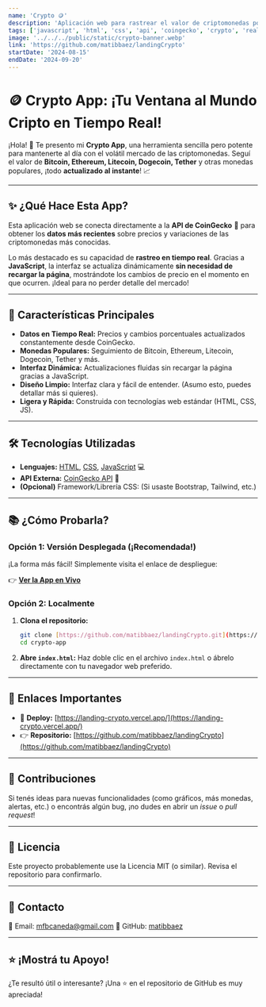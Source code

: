 ```yaml
---
name: 'Crypto 🪙'
description: 'Aplicación web para rastrear el valor de criptomonedas populares (Bitcoin, Ethereum, etc.) en tiempo real usando la API de CoinGecko.'
tags: ['javascript', 'html', 'css', 'api', 'coingecko', 'crypto', 'real-time']
image: '../../../public/static/crypto-banner.webp' 
link: 'https://github.com/matibbaez/landingCrypto' 
startDate: '2024-08-15' 
endDate: '2024-09-20' 
---
```


# 🪙 Crypto App: ¡Tu Ventana al Mundo Cripto en Tiempo Real! 

¡Hola! 👋 Te presento mi **Crypto App**, una herramienta sencilla pero potente para mantenerte al día con el volátil mercado de las criptomonedas. Seguí el valor de **Bitcoin, Ethereum, Litecoin, Dogecoin, Tether** y otras monedas populares, ¡todo **actualizado al instante**! 📈

---

## ✨ ¿Qué Hace Esta App?

Esta aplicación web se conecta directamente a la **API de CoinGecko** 🦎 para obtener los **datos más recientes** sobre precios y variaciones de las criptomonedas más conocidas.

Lo más destacado es su capacidad de **rastreo en tiempo real**. Gracias a **JavaScript**, la interfaz se actualiza dinámicamente **sin necesidad de recargar la página**, mostrándote los cambios de precio en el momento en que ocurren. ¡Ideal para no perder detalle del mercado!

---

## 🚀 Características Principales

* **Datos en Tiempo Real:** Precios y cambios porcentuales actualizados constantemente desde CoinGecko.
* **Monedas Populares:** Seguimiento de Bitcoin, Ethereum, Litecoin, Dogecoin, Tether y más.
* **Interfaz Dinámica:** Actualizaciones fluidas sin recargar la página gracias a JavaScript.
* **Diseño Limpio:** Interfaz clara y fácil de entender. (Asumo esto, puedes detallar más si quieres).
* **Ligera y Rápida:** Construida con tecnologías web estándar (HTML, CSS, JS).

---

## 🛠️ Tecnologías Utilizadas

* **Lenguajes:** [HTML](https://developer.mozilla.org/en-US/docs/Web/HTML), [CSS](https://developer.mozilla.org/en-US/docs/Web/CSS), [JavaScript](https://developer.mozilla.org/en-US/docs/Web/JavaScript) 💻
* **API Externa:** [CoinGecko API](https://www.coingecko.com/es/api/documentation) 🦎
* **(Opcional)** Framework/Librería CSS: (Si usaste Bootstrap, Tailwind, etc.)

---

## 📚 ¿Cómo Probarla?

### Opción 1: Versión Desplegada (¡Recomendada!)

¡La forma más fácil! Simplemente visita el enlace de despliegue:

👉 **[Ver la App en Vivo](https://landing-crypto.vercel.app/)** 

### Opción 2: Localmente

1.  **Clona el repositorio:**
    ```bash
    git clone [https://github.com/matibbaez/landingCrypto.git](https://github.com/matibbaez/landingCrypto.git) 
    cd crypto-app
    ```
2.  **Abre `index.html`:**
    Haz doble clic en el archivo `index.html` o ábrelo directamente con tu navegador web preferido.

---

## 🔗 Enlaces Importantes

* 🚀 **Deploy:** [https://landing-crypto.vercel.app/](https://landing-crypto.vercel.app/)
* 👉 **Repositorio:** [https://github.com/matibbaez/landingCrypto](https://github.com/matibbaez/landingCrypto)

---

## 🤝 Contribuciones

Si tenés ideas para nuevas funcionalidades (como gráficos, más monedas, alertas, etc.) o encontrás algún bug, ¡no dudes en abrir un *issue* o *pull request*!

---

## 📄 Licencia

Este proyecto probablemente use la Licencia MIT (o similar). Revisa el repositorio para confirmarlo.

---

## 💬 Contacto

📧 Email: [mfbcaneda@gmail.com](mailto:mfbcaneda@gmail.com)
🔗 GitHub: [matibbaez](https://github.com/matibbaez)

---

## ⭐ ¡Mostrá tu Apoyo!

¿Te resultó útil o interesante? ¡Una ⭐ en el repositorio de GitHub es muy apreciada!